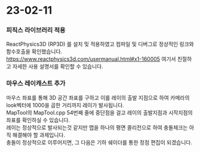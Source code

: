 # 23-02-11
###  피직스 라이브러리 적용  
ReactPhysics3D (RP3D) 를 설치 밎 적용하였고 컴파일 및 디버그로 정상적인 링크와 함수호출을 확인했습니다.
https://www.reactphysics3d.com/usermanual.html#x1-160005 여기서 친절하고 자세한 사용 설명서를 확인할 수 있습니다.

### 마우스 레이캐스트 추가  
마우스 좌표를 통해 3D 공간 좌표를 구하고 이를 레이의 출발 지점으로 하여 카메라의 look벡터에 1000을 곱한 거리까지 레이가 발사됩니다.  
MapTool의 MapTool.cpp 54번째 줄에 중단점을 걸고 레이의 출발지점과 시작지점의 좌표를 확인하실 수 있습니다.  
레이는 정상적으로 발사되는것 같지만 맵을 하나의 평면 콜리전으로 하여 충돌체크는 아직 해결해야 할 과제입니다.  
충돌이 정상적으로 이루어지면, 그 다음은 기하 쉐이더를 통한 정점 편집이 되겠습니다.  
